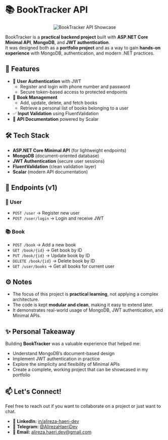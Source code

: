 # 📚 BookTracker API

<p align="center">
  <img src="https://github.com/user-attachments/assets/9154de2d-1b45-4f24-86f3-8624ff1d14aa" alt="BookTracker API Showcase">
</p>

BookTracker is a **practical backend project** built with **ASP.NET Core Minimal API**, **MongoDB**, and **JWT authentication**.  
It was designed both as a **portfolio project** and as a way to gain **hands-on experience** with MongoDB, authentication, and modern .NET practices.  

## 🚀 Features
- 🔐 **User Authentication** with JWT  
  - Register and login with phone number and password  
  - Secure token-based access to protected endpoints  
- 📖 **Book Management**  
  - Add, update, delete, and fetch books  
  - Retrieve a personal list of books belonging to a user  
- ✅ **Input Validation** using FluentValidation  
- 📑 **API Documentation** powered by Scalar  


## 🛠️ Tech Stack
- **ASP.NET Core Minimal API** (for lightweight endpoints)  
- **MongoDB** (document-oriented database)  
- **JWT Authentication** (secure user sessions)  
- **FluentValidation** (clean validation layer)  
- **Scalar** (modern API documentation)  


## 📌 Endpoints (v1)

### 👤 User
- `POST /user` → Register new user  
- `POST /user/login` → Login and receive JWT  

### 📚 Book
- `POST /book` → Add a new book  
- `GET /book/{id}` → Get book by ID  
- `PUT /book/{id}` → Update book by ID  
- `DELETE /book/{id}` → Delete book by ID  
- `GET /user/books` → Get all books for current user  


## ⚙️ Notes
- The focus of this project is **practical learning**, not applying a complex architecture.  
- The code is kept **modular and clean**, making it easy to extend later.  
- It demonstrates real-world usage of MongoDB, JWT authentication, and Minimal APIs.  


## ✨ Personal Takeaway
Building **BookTracker** was a valuable experience that helped me:  
- Understand MongoDB’s document-based design  
- Implement JWT authentication in practice  
- Explore the simplicity and flexibility of Minimal APIs  
- Create a complete, working project that can be showcased in my portfolio  


## 📫 Let's Connect!

Feel free to reach out if you want to collaborate on a project or just want to chat.

- 🔗 **LinkedIn:** [in/alireza-haeri-dev](https://www.linkedin.com/in/alireza-haeri-dev)  
- 🔗 **Telegram:** [@AlirezaHaeriDev](https://t.me/AlirezaHaeriDev)  
- 🔗 **Email:** alireza.haeri.dev@gmail.com  

